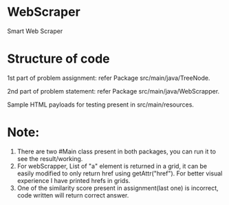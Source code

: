 # WebScraper
Smart Web Scraper

# Structure of code
1st part of problem assignment:   refer Package src/main/java/TreeNode.

2nd part of problem statement:  refer Package src/main/java/WebScrapper.

Sample HTML payloads for testing present in src/main/resources.

# Note:
1. There are two #Main class present in both packages, you can run it to see the result/working.
2. For webScrapper, List of "a" element is returned in a grid, it can be easily modified to only return href using getAttr("href"). For better visual experience I have printed hrefs in grids.
3. One of the similarity score present in assignment(last one) is incorrect, code written will return correct answer.
  


